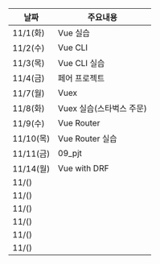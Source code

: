 |날짜|주요내용|
|------|---|
|11/1(화)|Vue 실습|
|11/2(수)|Vue CLI|
|11/3(목)|Vue CLI 실습|
|11/4(금)|페어 프로젝트|
|11/7(월)|Vuex|
|11/8(화)|Vuex 실습(스타벅스 주문)|
|11/9(수)|Vue Router|
|11/10(목)|Vue Router 실습|
|11/11(금)|09_pjt|
|11/14(월)|Vue with DRF|
|11/()||
|11/()||
|11/()||
|11/()||
|11/()||
|11/()||